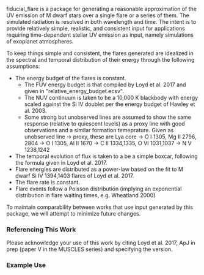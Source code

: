 fiducial_flare is a package for generating a reasonable approximation of the UV emission of M dwarf stars over a single flare or a series of them. The simulated radiation is resolved in both wavelength and time. The intent is to provide relatively simple, realistic, and consistent input for applications requiring time-dependent stellar UV emission as input, namely simulations of exoplanet atmospheres. 

To keep things simple and consistent, the flares generated are idealized in the spectral and temporal distribution of their energy through the following assumptions:
- The energy budget of the flares is constant.
  + The FUV energy budget is that compiled by Loyd et al. 2017 and given in "relative_energy_budget.ecsv".
  + The NUV continuum is taken to be a 10,000 K blackbody with energy scaled against the Si IV doublet per the energy budget of Hawley et al. 2003.
  + Some strong but unobserved lines are assumed to show the same response (relative to quiescent levels) as a proxy line with good observations and a similar formation temeprature. Given as unobserved line -> proxy, these are Lya core -> O I 1305, Mg II 2796, 2804 -> O I 1305, Al II 1670 -> C II 1334,1335, O VI 1031,1037 -> N V 1238,1242
- The temporal evolution of flux is taken to a be a simple boxcar, following the formula given in Loyd et al. 2017.
- Flare energies are distributed as a power-law based on the fit to M dwarf Si IV 1394,1403 flares of Loyd et al. 2017.
- The flare rate is constant. 
- Flare events follow a Poisson distribution (implying an exponential distribution in flare waiting times, e.g. Wheatland 2000) 

To maintain comparability between works that use input generated by this package, we will attempt to minimize future changes. 


### Referencing This Work
Please acknowledge your use of this work by citing Loyd et al. 2017, ApJ in prep (paper V in the MUSCLES series) and specifying the version. 


### Example Use


